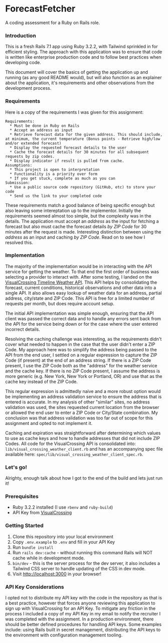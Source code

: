 # ForecastFetcher

A coding assessment for a Ruby on Rails role.

### Introduction

This is a fresh Rails 7.1 app using Ruby 3.2.2, with Tailwind sprinkled in for efficient styling. The approach with this application was to ensure that code is written like enterprise production code and to follow best practices when developing code.

This document will cover the basics of getting the application up and running (as any good README would), but will also function as an explainer about the application, it's requirements and other observations from the development process.

### Requirements

Here is a copy of the requirements I was given for this assignment:

```
Requirements:
  * Must be done in Ruby on Rails
  * Accept an address as input
  * Retrieve forecast data for the given address. This should include, at minimum, the current temperature (Bonus points - Retrieve high/low and/or extended forecast)
  * Display the requested forecast details to the user
  * Cache the forecast details for 30 minutes for all subsequent requests by zip codes.
  * Display indicator if result is pulled from cache.
Assumptions:
  * This project is open to interpretation
  * Functionality is a priority over form
  * If you get stuck, complete as much as you can
Submission:
  * Use a public source code repository (GitHub, etc) to store your code
  * Send us the link to your completed code
```

These requirements match a good balance of being specific enough but also leaving some intereptation up to the implementor. Initially the requirements seemed almost too simple, but the complexity was in the details. The application must accept an *address* as the input for fetching a forecast but also must cache the forecast details *by ZIP Code* for 30 minutes after the request is made. Interesting distinction between using the *address* as an input and caching *by ZIP Code*. Read on to see how I resolved this.

### Implementation

The majority of the implementation would be in interacting with the API service for getting the weather. To that end the first order of business was selecting a provider to interact with. After some testing, I landed on the [VisualCrossing Timeline Weather API](https://www.visualcrossing.com/resources/documentation/weather-api/timeline-weather-api/). This API helps by consolidating the forecast, current conditions, historical observations and other data into a single API. It also allows easy lookup of weather data for an address, partial address, city/state and ZIP Code. This API is free for a limited number of requests per month, but does require account setup.

The initial API implementation was simple enough, ensuring that the API client was passed the correct data and to handle any errors sent back from the API for the service being down or for the case where the user entered incorrect details.

Resolving the caching challenge was interesting, as the requirements didn't cover what needed to happen in the case that the user didn't enter a ZIP Code. My approach here was to simplify the address being passed to the API from the end user, I settled on a regular expression to capture the ZIP Code (if present) at the end of an address string. If there is a ZIP Code present, I use the ZIP Code both as the "address" for the weather service and the cache key. If there is no ZIP Code present, I assume the address is more generic (e.g. New York, New York or Portland, OR) and use that as the cache key instead of the ZIP Code.

This regular expression is admittedly naive and a more robust option would be implementing an address validation service to ensure the address that is entered is accurate. In my analysis of other "similar" sites, no address validation was used, the sites requested current location from the browser or allowed the end user to enter a ZIP Code or City/State combination. My conclusion was that address validation was too far out of scope for this assignment and opted to not implement it.

Caching and expiration was straightforward after determining which values to use as cache keys and how to handle addresses that did not include ZIP Codes. All code for the VisualCrossing API is consolidated into: `lib/visual_crossing_weather_client.rb` and has an accompanying spec file available here: `spec/lib/visual_crossing_weather_client_spec.rb`.

### Let's go!
Alrighty, enough talk about how I got to the end of the build and lets just run it!

### Prerequisites
  * Ruby 3.2.2 installed (I use `rbenv` and `ruby-build`)
  * API Key from [VisualCrossing](https://www.visualcrossing.com/weather-api)


### Getting Started
  1. Clone this repository into your local environment
  2. Copy `.env.example` to `.env` and fill in your API Key
  3. Run `bundle install`
  4. Run `rails dev:cache` - without running this command Rails will NOT cache while in development mode.
  5. `bin/dev` - this is the server process for the dev server, it also includes a Tailwind CSS server to handle updating of the CSS in dev mode.
  6. Visit [http://localhost:3000](http://localhost:3000) in your browser!

### API Key Considerations
I opted not to distribute my API key with the code in the repository as that is a best practice, however that forces anyone reviewing this application to sign up with VisualCrossing for an API Key. To mitigate any friction in the process I included a copy of my API Key in my email to notify the recruiter I was completed with the assignment. In a production environment, there should be better defined procedures for handling API keys. Some examples include: using Rails built in secret management, distributing the API keys to the environment with configuration management tooling.